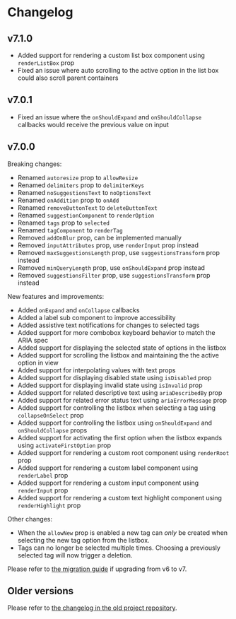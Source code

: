 # Changelog

## v7.1.0

- Added support for rendering a custom list box component using `renderListBox` prop
- Fixed an issue where auto scrolling to the active option in the list box could also scroll parent containers

## v7.0.1 

- Fixed an issue where the `onShouldExpand` and `onShouldCollapse` callbacks would receive the previous value on input

## v7.0.0

Breaking changes:

- Renamed `autoresize` prop to `allowResize`
- Renamed `delimiters` prop to `delimiterKeys`
- Renamed `noSuggestionsText` to `noOptionsText`
- Renamed `onAddition` prop to `onAdd`
- Renamed `removeButtonText` to `deleteButtonText`
- Renamed `suggestionComponent` to `renderOption`
- Renamed `tags` prop to `selected`
- Renamed `tagComponent` to `renderTag`
- Removed `addOnBlur` prop, can be implemented manually
- Removed `inputAttributes` prop, use `renderInput` prop instead
- Removed `maxSuggestionsLength` prop, use `suggestionsTransform` prop instead
- Removed `minQueryLength` prop, use `onShouldExpand` prop instead
- Removed `suggestionsFilter` prop, use `suggestionsTransform` prop instead

New features and improvements:

- Added `onExpand` and `onCollapse` callbacks
- Added a label sub component to improve accessibility
- Added assistive text notifications for changes to selected tags
- Added support for more combobox keyboard behavior to match the ARIA spec
- Added support for displaying the selected state of options in the listbox
- Added support for scrolling the listbox and maintaining the the active option in view
- Added support for interpolating values with text props
- Added support for displaying disabled state using `isDisabled` prop
- Added support for displaying invalid state using `isInvalid` prop
- Added support for related descriptive text using `ariaDescribedBy` prop
- Added support for related error status text using `ariaErrorMessage` prop
- Added support for controlling the listbox when selecting a tag using `collapseOnSelect` prop
- Added support for controlling the listbox using `onShouldExpand` and `onShouldCollapse` props
- Added support for activating the first option when the listbox expands using `activateFirstOption` prop
- Added support for rendering a custom root component using `renderRoot` prop
- Added support for rendering a custom label component using `renderLabel` prop
- Added support for rendering a custom input component using `renderInput` prop
- Added support for rendering a custom text highlight component using `renderHighlight` prop

Other changes:

- When the `allowNew` prop is enabled a new tag can _only_ be created when selecting the new tag option from the listbox.
- Tags can no longer be selected multiple times. Choosing a previously selected tag will now trigger a deletion.

Please refer to [the migration guide](migration-guide.md) if upgrading from v6 to v7.

## Older versions

Please refer to [the changelog in the old project repository](https://github.com/i-like-robots/react-tags/blob/main/CHANGELOG.md).
